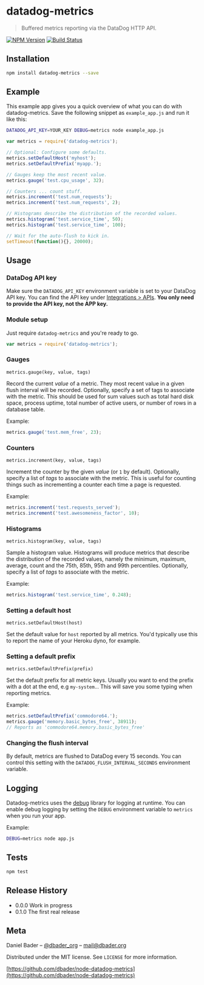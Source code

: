 # datadog-metrics
> Buffered metrics reporting via the DataDog HTTP API.

[![NPM Version][npm-image]][npm-url]
[![Build Status][travis-image]][travis-url]

## Installation

```sh
npm install datadog-metrics --save
```

## Example

This example app gives you a quick overview of what you can do with
datadog-metrics. Save the following snippet as `example_app.js` and run
it like this:

```sh
DATADOG_API_KEY=YOUR_KEY DEBUG=metrics node example_app.js
```

```js
var metrics = require('datadog-metrics');

// Optional: Configure some defaults.
metrics.setDefaultHost('myhost');
metrics.setDefaultPrefix('myapp.');

// Gauges keep the most recent value.
metrics.gauge('test.cpu_usage', 32);

// Counters ... count stuff.
metrics.increment('test.num_requests');
metrics.increment('test.num_requests', 2);

// Histograms describe the distribution of the recorded values.
metrics.histogram('test.service_time', 50);
metrics.histogram('test.service_time', 100);

// Wait for the auto-flush to kick in.
setTimeout(function(){}, 20000);
```

## Usage

### DataDog API key

Make sure the `DATADOG_API_KEY` environment variable is set to your DataDog
API key. You can find the API key under [Integrations > APIs](https://app.datadoghq.com/account/settings#api). **You only need to provide the API key, not the APP key.**

### Module setup

Just require `datadog-metrics` and you're ready to go.

```js
var metrics = require('datadog-metrics');
```

### Gauges

`metrics.gauge(key, value, tags)`

Record the current *value* of a metric. They most recent value in
a given flush interval will be recorded. Optionally, specify a set of
tags to associate with the metric. This should be used for sum values
such as total hard disk space, process uptime, total number of active
users, or number of rows in a database table.

Example:

```js
metrics.gauge('test.mem_free', 23);
```

### Counters

`metrics.increment(key, value, tags)`

Increment the counter by the given *value* (or `1` by default). Optionally,
specify a list of *tags* to associate with the metric. This is useful for
counting things such as incrementing a counter each time a page is requested.

Example:

```js
metrics.increment('test.requests_served');
metrics.increment('test.awesomeness_factor', 10);
```

### Histograms

`metrics.histogram(key, value, tags)`

Sample a histogram value. Histograms will produce metrics that
describe the distribution of the recorded values, namely the minimum,
maximum, average, count and the 75th, 85th, 95th and 99th percentiles.
Optionally, specify a list of *tags* to associate with the metric.

Example:

```js
metrics.histogram('test.service_time', 0.248);
```

### Setting a default host

`metrics.setDefaultHost(host)`

Set the default value for `host` reported by all metrics. You'd typically use
this to report the name of your Heroku dyno, for example.

### Setting a default prefix

`metrics.setDefaultPrefix(prefix)`

Set the default prefix for all metric keys. Usually you want to end the prefix
with a dot at the end, e.g `my-system.`. This will save you some typing when
reporting metrics.

Example:

```js
metrics.setDefaultPrefix('commodore64.');
metrics.gauge('memory.basic_bytes_free', 38911);
// Reports as 'commodore64.memory.basic_bytes_free'
```

### Changing the flush interval

By default, metrics are flushed to DataDog every 15 seconds. You can control
this setting with the `DATADOG_FLUSH_INTERVAL_SECONDS` environment variable.

## Logging

Datadog-metrics uses the [debug](https://github.com/visionmedia/debug)
library for logging at runtime. You can enable debug logging by setting
the `DEBUG` environment variable to `metrics` when you run your app.

Example:

```sh
DEBUG=metrics node app.js
```

## Tests

```sh
npm test
```

## Release History

* 0.0.0 Work in progress
* 0.1.0 The first real release

[npm-image]: https://img.shields.io/npm/v/datadog-metrics.svg?style=flat-square
[npm-url]: https://npmjs.org/package/datadog-metrics
[travis-image]: https://img.shields.io/travis/dbader/node-datadog-metrics.svg?style=flat-square
[travis-url]: https://travis-ci.org/dbader/datadog-metrics

## Meta

Daniel Bader – [@dbader_org](https://twitter.com/dbader_org) – mail@dbader.org

Distributed under the MIT license. See ``LICENSE`` for more information.

[https://github.com/dbader/node-datadog-metrics](https://github.com/dbader/node-datadog-metrics)
